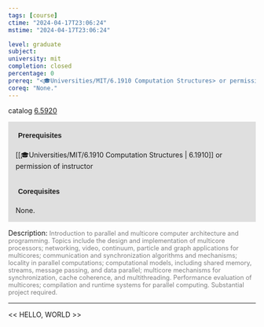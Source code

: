 ```yaml
---
tags: [course]
ctime: "2024-04-17T23:06:24"
mstime: "2024-04-17T23:06:24"

level: graduate
subject: 
university: mit
completion: closed
percentage: 0
prereq: "<🎓Universities/MIT/6.1910 Computation Structures> or permission of instructor"
coreq: "None."
---
```


catalog [6.5920](http://student.mit.edu/catalog/m6a.html#6.5920)

<span style="display: block; padding: 15px; background-color: rgb(100, 100, 100, 0.2);"><font id="m_prereq3342_0" style="display: block; font-family: Arial, sans-serif; font-weight: bold; padding: 5px">Prerequisites</font><br><span id="prereq3342_0">[[🎓Universities/MIT/6.1910 Computation Structures | 6.1910]] or permission of instructor</span></span>
<span style="display: block; padding: 15px; background-color: rgb(100, 100, 100, 0.2);"><font id="m_coreq3342_0" style="display: block; font-family: Arial, sans-serif; font-weight: bold; padding: 5px">Corequisites</font><br><span id="coreq3342_0">None.</span></span>

<font style="">Description:</font>
<font style="color: grey; font-size: 0.8rem;">Introduction to parallel and multicore computer architecture and programming. Topics include the design and implementation of multicore processors; networking, video, continuum, particle and graph applications for multicores; communication and synchronization algorithms and mechanisms; locality in parallel computations; computational models, including shared memory, streams, message passing, and data parallel; multicore mechanisms for synchronization, cache coherence, and multithreading. Performance evaluation of multicores; compilation and runtime systems for parallel computing. Substantial project required.</font>



---

<< HELLO, WORLD >>
